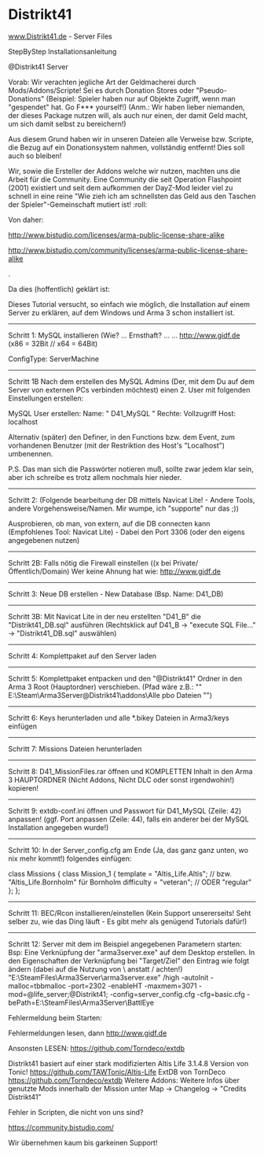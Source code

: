 # Distrikt41
www.Distrikt41.de - Server Files



StepByStep Installationsanleitung

@Distrikt41 Server



Vorab:
Wir verachten jegliche Art der Geldmacherei durch Mods/Addons/Scripte!
Sei es durch Donation Stores oder "Pseudo-Donations" (Beispiel: Spieler haben nur auf Objekte Zugriff, wenn man "gespendet" hat. Go F*** yourself!) (Anm.: Wir haben lieber niemanden, der dieses Package nutzen will, als auch nur einen, der damit Geld macht, um sich damit selbst zu bereichern!)


Aus diesem Grund haben wir in unseren Dateien alle Verweise bzw. Scripte, die Bezug auf ein Donationsystem nahmen, vollständig entfernt! Dies soll auch so bleiben!


Wir, sowie die Ersteller der Addons welche wir nutzen, machten uns die Arbeit für die Community.
Eine Community die seit Operation Flashpoint (2001) existiert und seit dem aufkommen der DayZ-Mod leider viel zu schnell in eine reine "Wie zieh ich am schnellsten das Geld aus den Taschen der Spieler"-Gemeinschaft mutiert ist!  :roll: 


Von daher:

http://www.bistudio.com/licenses/arma-public-license-share-alike

http://www.bistudio.com/community/licenses/arma-public-license-share-alike

.

Da dies (hoffentlich) geklärt ist:

Dieses Tutorial versucht, so einfach wie möglich, die Installation auf einem Server zu erklären, auf dem Windows und Arma 3 schon installiert ist.

------------------

Schritt 1:
MySQL installieren (Wie? ... Ernsthaft? ... ... http://www.gidf.de (x86 = 32Bit // x64 = 64Bit)

ConfigType: ServerMachine

---------

Schritt 1B
Nach dem erstellen des MySQL Admins (Der, mit dem Du auf dem Server von externen PCs verbinden möchtest) einen 2. User mit folgenden Einstellungen erstellen:

MySQL User erstellen:
Name: " D41_MySQL "
Rechte: Vollzugriff
Host: localhost

Alternativ (später) den Definer, in den Functions bzw. dem Event, zum vorhandenen Benutzer (mit der Restriktion des Host's "Localhost") umbenennen.

P.S. Das man sich die Passwörter notieren muß, sollte zwar jedem klar sein, aber ich schreibe es trotz allem nochmals hier nieder.

------------------

Schritt 2:
(Folgende bearbeitung der DB mittels Navicat Lite! - Andere Tools, andere Vorgehensweise/Namen. Mir wumpe, ich "supporte" nur das ;))

Ausprobieren, ob man, von extern, auf die DB connecten kann (Empfohlenes Tool: Navicat Lite) - Dabei den Port 3306 (oder den eigens angegebenen nutzen)

---------

Schritt 2B:
Falls nötig die Firewall einstellen ((x bei Private/Öffentlich/Domain)
Wer keine Ahnung hat wie: http://www.gidf.de

------------------

Schritt 3:
Neue DB erstellen - New Database (Bsp. Name: D41_DB)

---------

Schritt 3B:
Mit Navicat Lite in der neu erstellten "D41_B" die "Distrikt41_DB.sql" ausführen (Rechtsklick auf D41_B -> "execute SQL File..." -> "Distrikt41_DB.sql" auswählen)

------------------

Schritt 4:
Komplettpaket auf den Server laden

------------------

Schritt 5:
Komplettpaket entpacken und den "@Distrikt41" Ordner in den Arma 3 Root (Hauptordner) verschieben. (Pfad wäre z.B.:  "" E:\Steam\Arma3Server\@Distrikt41\addons\Alle pbo Dateien "")

------------------

Schritt 6:
Keys herunterladen und alle *.bikey Dateien in Arma3/keys einfügen

------------------

Schritt 7:
Missions Dateien herunterladen

------------------

Schritt 8:
D41_MissionFiles.rar öffnen und KOMPLETTEN Inhalt in den Arma 3 HAUPTORDNER (Nicht Addons, Nicht DLC oder sonst irgendwohin!) kopieren!

------------------

Schritt 9:
extdb-conf.ini öffnen und Passwort für D41_MySQL (Zeile: 42) anpassen! (ggf. Port anpassen (Zeile: 44), falls ein anderer bei der MySQL Installation angegeben wurde!)

------------------

Schritt 10:
In der Server_config.cfg am Ende (Ja, das ganz ganz unten, wo nix mehr kommt!) folgendes einfügen:

class Missions
{
class Mission_1
{
template = "Altis_Life.Altis"; // bzw. "Altis_Life.Bornholm" für Bornholm
difficulty = "veteran"; // ODER "regular"
};
};

------------------

Schritt 11:
BEC/Rcon installieren/einstellen (Kein Support unsererseits! Seht selber zu, wie das Ding läuft - Es gibt mehr als genügend Tutorials dafür!)

------------------

Schritt 12:
Server mit dem im Beispiel angegebenen Parametern starten:
Bsp:
Eine Verknüpfung der "arma3server.exe" auf dem Desktop erstellen.
In den Eigenschaften der Verknüpfung bei "Target/Ziel" den Eintrag wie folgt ändern (dabei auf die Nutzung von \ anstatt / achten!)
"E:\SteamFiles\Arma3Server\arma3server.exe" /high -autoInit -malloc=tbbmalloc -port=2302 -enableHT -maxmem=3071 -mod=@life_server;@Distrikt41; -config=server_config.cfg -cfg=basic.cfg -bePath=E:\SteamFiles\Arma3Server\BattlEye



Fehlermeldung beim Starten:


Fehlermeldungen lesen, dann http://www.gidf.de

Ansonsten LESEN:
https://github.com/Torndeco/extdb



Distrikt41 basiert auf einer stark modifizierten Altis Life 3.1.4.8 Version von Tonic!
https://github.com/TAWTonic/Altis-Life
ExtDB von TornDeco
https://github.com/Torndeco/extdb
Weitere Addons:
Weitere Infos über genutzte Mods innerhalb der Mission unter Map -> Changelog -> "Credits Distrikt41"




Fehler in Scripten, die nicht von uns sind?

https://community.bistudio.com/

Wir übernehmen kaum bis garkeinen Support!
